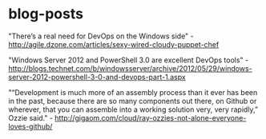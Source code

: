 blog-posts
==========
"There’s a real need for DevOps on the Windows side" - http://agile.dzone.com/articles/sexy-wired-cloudy-puppet-chef

"Windows Server 2012 and PowerShell 3.0 are excellent DevOps tools" - http://blogs.technet.com/b/windowsserver/archive/2012/05/29/windows-server-2012-powershell-3-0-and-devops-part-1.aspx

"“Development is much more of an assembly process than it ever has been in the past, because there are so many components out there, on Github or wherever, that you can assemble into a working solution very, very rapidly,” Ozzie said." - http://gigaom.com/cloud/ray-ozzies-not-alone-everyone-loves-github/
